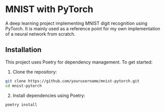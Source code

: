 # MNIST with PyTorch

A deep learning project implementing MNIST digit recognition using PyTorch. It is mainly used as a reference point for my own implementation of a neural network from scratch.

## Installation

This project uses Poetry for dependency management. To get started:

1. Clone the repository:

```bash
git clone https://github.com/yourusername/mnist-pytorch.git
cd mnist-pytorch
```

2. Install dependencies using Poetry:

```bash
poetry install
```
